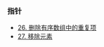 ### 指针

+ [26. 删除有序数组中的重复项](https://leetcode-cn.com/problems/remove-duplicates-from-sorted-array/)
+ [27. 移除元素](https://leetcode-cn.com/problems/remove-element/)
